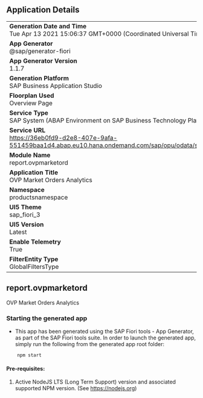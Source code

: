 ## Application Details
|               |
| ------------- |
|**Generation Date and Time**<br>Tue Apr 13 2021 15:06:37 GMT+0000 (Coordinated Universal Time)|
|**App Generator**<br>@sap/generator-fiori|
|**App Generator Version**<br>1.1.7|
|**Generation Platform**<br>SAP Business Application Studio|
|**Floorplan Used**<br>Overview Page|
|**Service Type**<br>SAP System (ABAP Environment on SAP Business Technology Platform)|
|**Service URL**<br>https://36eb0fd9-d2e8-407e-9afa-551459baa1d4.abap.eu10.hana.ondemand.com/sap/opu/odata/sap/ZPIP_UI_OVP_MARKET_ORD_O2/
|**Module Name**<br>report.ovpmarketord|
|**Application Title**<br>OVP Market Orders Analytics|
|**Namespace**<br>productsnamespace|
|**UI5 Theme**<br>sap_fiori_3|
|**UI5 Version**<br>Latest|
|**Enable Telemetry**<br>True|
|**FilterEntity Type**<br>GlobalFiltersType|

## report.ovpmarketord

OVP Market Orders Analytics

### Starting the generated app

-   This app has been generated using the SAP Fiori tools - App Generator, as part of the SAP Fiori tools suite.  In order to launch the generated app, simply run the following from the generated app root folder:

```
    npm start
```


#### Pre-requisites:

1. Active NodeJS LTS (Long Term Support) version and associated supported NPM version.  (See https://nodejs.org)


